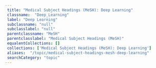 ```yaml
--- 
 title: "Medical Subject Headings (MeSH): Deep Learning" 
 classname:  "Deep_Learning" 
 label: "Deep Learning" 
 subclassname: "null" 
 subclasslabel: "null" 
 parentclassname: "MeSH" 
 parentclasslabel: "Medical Subject Headings (MeSH)" 
 equalentCollections: [] 
 collections: ['Medical Subject Headings (MeSH): Deep Learning']
 aliases:  "/topic/medical-subject-headings-mesh-deep-learning"  
 searchCategory: "topic" 
---
```

